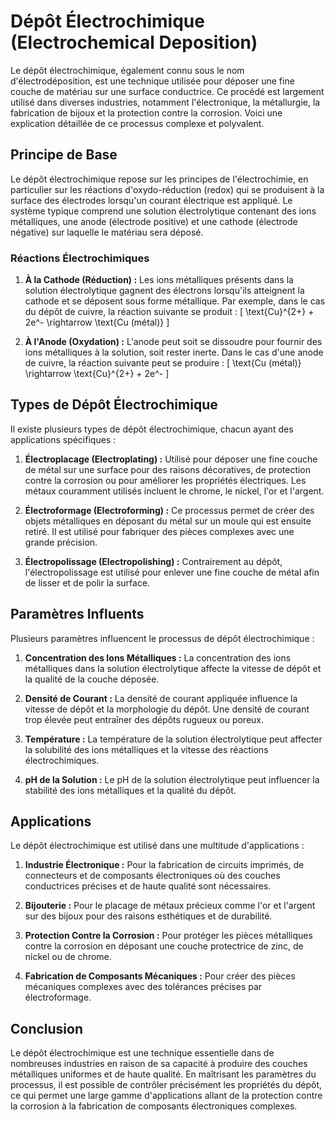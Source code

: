 # Dépôt Électrochimique (Electrochemical Deposition)

Le dépôt électrochimique, également connu sous le nom d'électrodéposition, est une technique utilisée pour déposer une fine couche de matériau sur une surface conductrice. Ce procédé est largement utilisé dans diverses industries, notamment l'électronique, la métallurgie, la fabrication de bijoux et la protection contre la corrosion. Voici une explication détaillée de ce processus complexe et polyvalent.

## Principe de Base

Le dépôt électrochimique repose sur les principes de l'électrochimie, en particulier sur les réactions d'oxydo-réduction (redox) qui se produisent à la surface des électrodes lorsqu'un courant électrique est appliqué. Le système typique comprend une solution électrolytique contenant des ions métalliques, une anode (électrode positive) et une cathode (électrode négative) sur laquelle le matériau sera déposé.

### Réactions Électrochimiques

1. **À la Cathode (Réduction) :**
   Les ions métalliques présents dans la solution électrolytique gagnent des électrons lorsqu'ils atteignent la cathode et se déposent sous forme métallique. Par exemple, dans le cas du dépôt de cuivre, la réaction suivante se produit :
   \[
   \text{Cu}^{2+} + 2e^- \rightarrow \text{Cu (métal)}
   \]

2. **À l'Anode (Oxydation) :**
   L'anode peut soit se dissoudre pour fournir des ions métalliques à la solution, soit rester inerte. Dans le cas d'une anode de cuivre, la réaction suivante peut se produire :
   \[
   \text{Cu (métal)} \rightarrow \text{Cu}^{2+} + 2e^-
   \]

## Types de Dépôt Électrochimique

Il existe plusieurs types de dépôt électrochimique, chacun ayant des applications spécifiques :

1. **Électroplacage (Electroplating) :**
   Utilisé pour déposer une fine couche de métal sur une surface pour des raisons décoratives, de protection contre la corrosion ou pour améliorer les propriétés électriques. Les métaux couramment utilisés incluent le chrome, le nickel, l'or et l'argent.

2. **Électroformage (Electroforming) :**
   Ce processus permet de créer des objets métalliques en déposant du métal sur un moule qui est ensuite retiré. Il est utilisé pour fabriquer des pièces complexes avec une grande précision.

3. **Électropolissage (Electropolishing) :**
   Contrairement au dépôt, l'électropolissage est utilisé pour enlever une fine couche de métal afin de lisser et de polir la surface.

## Paramètres Influents

Plusieurs paramètres influencent le processus de dépôt électrochimique :

1. **Concentration des Ions Métalliques :**
   La concentration des ions métalliques dans la solution électrolytique affecte la vitesse de dépôt et la qualité de la couche déposée.

2. **Densité de Courant :**
   La densité de courant appliquée influence la vitesse de dépôt et la morphologie du dépôt. Une densité de courant trop élevée peut entraîner des dépôts rugueux ou poreux.

3. **Température :**
   La température de la solution électrolytique peut affecter la solubilité des ions métalliques et la vitesse des réactions électrochimiques.

4. **pH de la Solution :**
   Le pH de la solution électrolytique peut influencer la stabilité des ions métalliques et la qualité du dépôt.

## Applications

Le dépôt électrochimique est utilisé dans une multitude d'applications :

1. **Industrie Électronique :**
   Pour la fabrication de circuits imprimés, de connecteurs et de composants électroniques où des couches conductrices précises et de haute qualité sont nécessaires.

2. **Bijouterie :**
   Pour le placage de métaux précieux comme l'or et l'argent sur des bijoux pour des raisons esthétiques et de durabilité.

3. **Protection Contre la Corrosion :**
   Pour protéger les pièces métalliques contre la corrosion en déposant une couche protectrice de zinc, de nickel ou de chrome.

4. **Fabrication de Composants Mécaniques :**
   Pour créer des pièces mécaniques complexes avec des tolérances précises par électroformage.

## Conclusion

Le dépôt électrochimique est une technique essentielle dans de nombreuses industries en raison de sa capacité à produire des couches métalliques uniformes et de haute qualité. En maîtrisant les paramètres du processus, il est possible de contrôler précisément les propriétés du dépôt, ce qui permet une large gamme d'applications allant de la protection contre la corrosion à la fabrication de composants électroniques complexes.